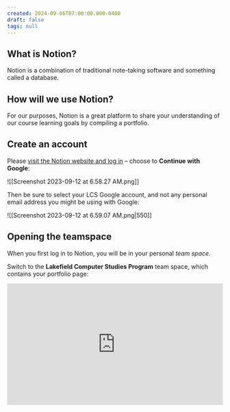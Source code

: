 ```yaml
---
created: 2024-09-06T07:00:00.000-0400
draft: false
tags: null
---
```


## What is Notion?

Notion is a combination of traditional note-taking software and something called a database.

## How will we use Notion?

For our purposes, Notion is a great platform to share your understanding of our course learning goals by compiling a portfolio.

## Create an account

Please [visit the Notion website and log in](https://www.notion.so/login) – choose to **Continue with Google**:

![[Screenshot 2023-09-12 at 6.58.27 AM.png]]

Then be sure to select your LCS Google account, and not any personal email address you might be using with Google:

![[Screenshot 2023-09-12 at 6.59.07 AM.png|550]]

## Opening the teamspace

When you first log in to Notion, you will be in your personal *team space*.

Switch to the **Lakefield Computer Studies Program** team space, which contains your portfolio page:

<div style="padding:56.25% 0 0 0;position:relative;">
	<iframe src="https://player.vimeo.com/video/1007477564?h=82cf645a3a&amp;badge=0&amp;autopause=0&amp;player_id=0&amp;app_id=58479&portrait=0&byline=0&title=0" frameborder="0" allow="autoplay; fullscreen; picture-in-picture; clipboard-write" style="position:absolute;top:0;left:0;width:100%;height:100%;" title="Opening the Teamspace">
	</iframe>
	</div>
<script src="https://player.vimeo.com/api/player.js"></script>